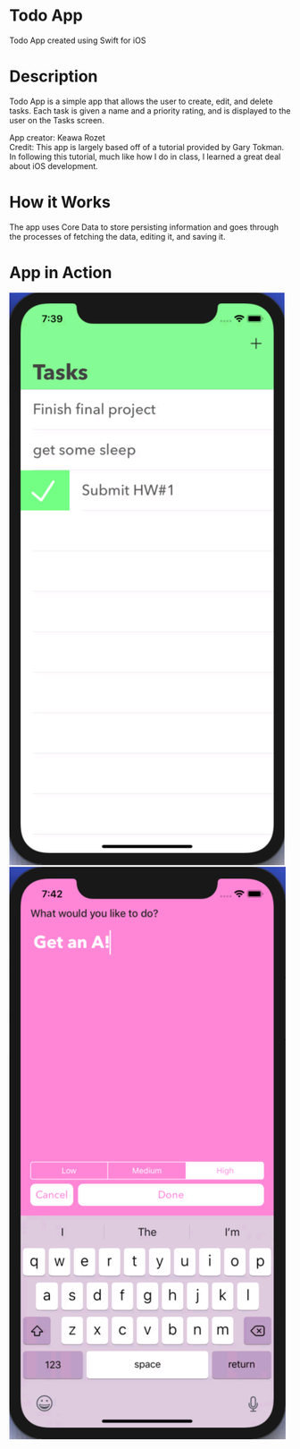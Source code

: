 # Todo App
Todo App created using Swift for iOS

# Description
Todo App is a simple app that allows the user to create, edit, and delete tasks. Each task is given a name and a priority rating, and is displayed to the user on the Tasks screen.

App creator: Keawa Rozet  
Credit: This app is largely based off of a tutorial provided by Gary Tokman. In following this tutorial, much like how I do in class, I learned a great deal about iOS development.  

# How it Works
  The app uses Core Data to store persisting information and goes through the processes of fetching the data, editing it, and saving it.
  
# App in Action  
![](https://github.com/krozet/iOS-Todo-App/blob/master/Assets/tasks_screen.png?raw=true)
![](https://github.com/krozet/iOS-Todo-App/blob/master/Assets/enter_task.png?raw=true)  
  

